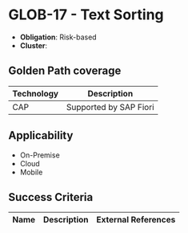 # GLOB-17 - Text Sorting

- **Obligation**: Risk-based
- **Cluster**: 




## Golden Path coverage

| Technology | Description | 
| ----- | ---------- | 
| CAP | Supported by SAP Fiori | |



## Applicability

- On-Premise
- Cloud
- Mobile



## Success Criteria

| Name | Description | External References |
| ----- | ---------- | ------------------- |


